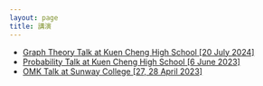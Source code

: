 ```yaml
---
layout: page
title: 講演
---
```


- <a href="https://raw.githubusercontent.com/Tristanchaang/tristanchaang.github.io/main/downloads/kcgraph.pptx" download>Graph Theory Talk at Kuen Cheng High School [20 July 2024]</a>
- <a href="https://raw.githubusercontent.com/Tristanchaang/tristanchaang.github.io/main/downloads/kcprob.pptx" download>Probability Talk at Kuen Cheng High School [6 June 2023]</a>
- <a href="https://raw.githubusercontent.com/Tristanchaang/tristanchaang.github.io/main/downloads/sunwaytalk27april2023.pdf" download>OMK Talk at Sunway College [27, 28 April 2023]</a>
